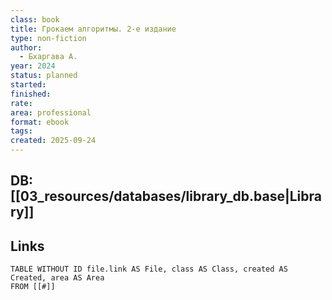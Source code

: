```yaml
---
class: book
title: Грокаем алгоритмы. 2-е издание
type: non-fiction
author:
  - Бхаргава А.
year: 2024
status: planned
started:
finished:
rate:
area: professional
format: ebook
tags:
created: 2025-09-24
---
```

## DB: [[03_resources/databases/library_db.base|Library]]

## Links

```dataview
TABLE WITHOUT ID file.link AS File, class AS Class, created AS Created, area AS Area
FROM [[#]]
````